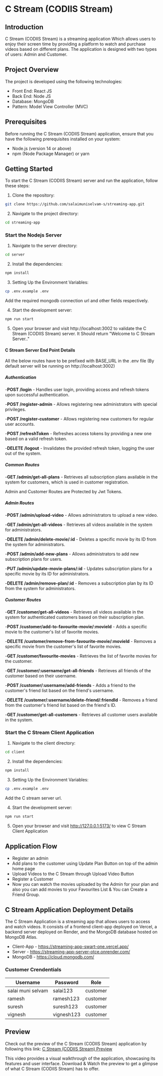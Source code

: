 # C Stream (CODIIS Stream)

## Introduction

C Stream (CODIIS Stream) is a streaming application Which allows users to enjoy their screen time by providing a platform to watch and purchase videos based on different plans. The application is designed with two types of users: Admin and Customer.

## Project Overview

The project is developed using the following technologies:

- Front End: React JS
- Back End: Node JS
- Database: MongoDB
- Pattern: Model View Controller (MVC)

## Prerequisites

Before running the C Stream (CODIIS Stream) application, ensure that you have the following prerequisites installed on your system:

- Node.js (version 14 or above)
- npm (Node Package Manager) or yarn

## Getting Started

To start the C Stream (CODIIS Stream) server and run the application, follow these steps:

1. Clone the repository:

```bash
git clone https://github.com/salaimuniselvam-s/streaming-app.git
```

2. Navigate to the project directory:

```bash
cd streaming-app
```

### Start the Nodejs Server

1. Navigate to the server directory:

```bash
cd server
```

2. Install the dependencies:

```bash
npm install
```

3. Setting Up the Environment Variables:

```bash
cp .env.example .env
```

Add the required mongodb connection url and other fields respectively.

4. Start the development server:

```bash
npm run start
```

5. Open your browser and visit http://localhost:3002 to validate the C Stream (CODIIS Stream) server. It Should return "Welcome to C Stream Server.."

#### C Stream Server End Point Details

All the below routes have to be prefixed with BASE_URL in the .env file (By default server will be running on http://localhost:3002)

##### **Authentication**

-**POST /login** - Handles user login, providing access and refresh tokens upon successful authentication.

-**POST /register-admin** - Allows registering new administrators with special privileges.

-**POST /register-customer** - Allows registering new customers for regular user accounts.

-**POST /refreshToken** - Refreshes access tokens by providing a new one based on a valid refresh token.

-**DELETE /logout** - Invalidates the provided refresh token, logging the user out of the system.

##### **Common Routes**

-**GET /admin/get-all-plans** - Retrieves all subscription plans available in the system for customers, which is used in customer registration.

Admin and Customer Routes are Protected by Jwt Tokens.

##### **Admin Routes**

-**POST /admin/upload-video** - Allows administrators to upload a new video.

-**GET /admin/get-all-videos** - Retrieves all videos available in the system for administrators.

-**DELETE /admin/delete-movie/:id** - Deletes a specific movie by its ID from the system for administrators.

-**POST /admin/add-new-plans** - Allows administrators to add new subscription plans for users.

-**PUT /admin/update-movie-plans/:id** - Updates subscription plans for a specific movie by its ID for administrators.

-**DELETE /admin/remove-plan/:id** - Removes a subscription plan by its ID from the system for administrators.

##### **Customer Routes**

-**GET /customer/get-all-videos** - Retrieves all videos available in the system for authenticated customers based on their subscription plan.

-**POST /customer/add-to-favourite-movie/:movieId** - Adds a specific movie to the customer's list of favorite movies.

-**DELETE /customer/remove-from-favourite-movie/:movieId** - Removes a specific movie from the customer's list of favorite movies.

-**GET /customer/favourite-movies** - Retrieves the list of favorite movies for the customer.

-**GET /customer/:username/get-all-friends** - Retrieves all friends of the customer based on their username.

-**POST /customer/:username/add-friends** - Adds a friend to the customer's friend list based on the friend's username.

-**DELETE /customer/:username/delete-friend/:friendId** - Removes a friend from the customer's friend list based on the friend's ID.

-**GET /customer/get-all-customers** - Retrieves all customer users available in the system.

### Start the C Stream Client Application

1. Navigate to the client directory:

```bash
cd client
```

2. Install the dependencies:

```bash
npm install
```

3. Setting Up the Environment Variables:

```bash
cp .env.example .env
```

Add the C stream server url.

4. Start the development server:

```bash
npm run start
```

5. Open your browser and visit http://127.0.0.1:5173/ to view C Stream Client Application

## Application Flow

- Register an admin
- Add plans to the customer using Update Plan Button on top of the admin home page
- Upload Videos to the C Stream through Upload Video Button
- Register a Customer
- Now you can watch the movies uploaded by the Admin for your plan and also you can add movies to your Favourites List & You can Create a Friend Group.

## C Stream Application Deployment Details

The C Stream Application is a streaming app that allows users to access and watch videos. It consists of a frontend client-app deployed on Vercel, a backend server deployed on Render, and the MongoDB database hosted on MongoDB Atlas.

- Client-App - https://streaming-app-swart-one.vercel.app/
- Server - https://streaming-app-server-otce.onrender.com/
- MongoDB - https://cloud.mongodb.com/

### Customer Crendentials

| Username          | Password   | Role     |
| ----------------- | ---------- | -------- |
| salai muni selvam | salai123   | customer |
| ramesh            | ramesh123  | customer |
| suresh            | suresh123  | customer |
| vignesh           | vignesh123 | customer |

## Preview

Check out the preview of the C Stream (CODIIS Stream) application by following this link: [C Stream (CODIIS Stream) Preview](https://drive.google.com/file/d/1yxMKD5AedeNnuj5Qq_1pQ2cbfuX4YX_5/view?usp=sharing)

This video provides a visual walkthrough of the application, showcasing its features and user interface. Download & Watch the preview to get a glimpse of what C Stream (CODIIS Stream) has to offer.

<!-- ## Packages Used

### C Stream Client Application

C Stream Client Application is built using the following technologies:

- **React.js**: A JavaScript library for building user interfaces.
- **TypeScript**: A statically-typed superset of JavaScript that provides enhanced tooling and type safety.
- **Vite**: A fast build tool for modern web applications.
- **Tailwind CSS**: A utility-first CSS framework for designing responsive and customizable UI components.
- **React Query**: A data-fetching and state management library for React applications, optimizing network requests and enhancing performance.
- **React Hook Form**: A library for building forms in React with simple APIs and form validation support.
- **js-cookie**: A JavaScript library for handling cookies in the browser, simplifying cookie manipulation in web applications.
- **Ant Design (antd)**: A popular UI library for React that provides a set of customizable and accessible components.
- **Framer Motion**: A library for creating smooth and fluid animations in React applications.
- **React Router Dom**: A library for routing in React applications, allowing for navigation and URL handling.
- **React Icons**: A library that provides a wide range of icons for use in React applications.
- **React-youtube**: A React component that provides an easy way to embed and interact with YouTube videos in React applications.
- **Axios**: A promise-based HTTP client for making API requests in JavaScript and TypeScript.

These technologies were chosen to create a robust, efficient, and visually appealing web application with a focus on responsive design and a smooth user experience.

### C Stream Server

C Stream Server is built using the following technologies:

- **bcrypt**: A library for hashing passwords securely, enhancing user authentication.
- **body-parser**: Middleware for parsing incoming request bodies in Express applications.
- **cors**: Middleware for enabling Cross-Origin Resource Sharing (CORS) in Express.
- **dotenv**: A module for loading environment variables from a .env file into Node.js applications.
- **express**: A fast and minimalist web framework for Node.js, simplifying server-side development.
- **helmet**: A security middleware that helps protect Express applications from various web vulnerabilities.
- **jsonwebtoken**: A library for generating and verifying JSON Web Tokens (JWT) for authentication purposes.
- **mongoose**: An Object Data Modeling (ODM) library for MongoDB, simplifying database interactions in Node.js applications.
- **morgan**: Middleware for logging HTTP request details in Express applications.
- **node-fetch**: It's a lightweight library that brings the fetch function to Node.js environments.

These technologies were chosen to create a robust, efficient server for c stream application -->
